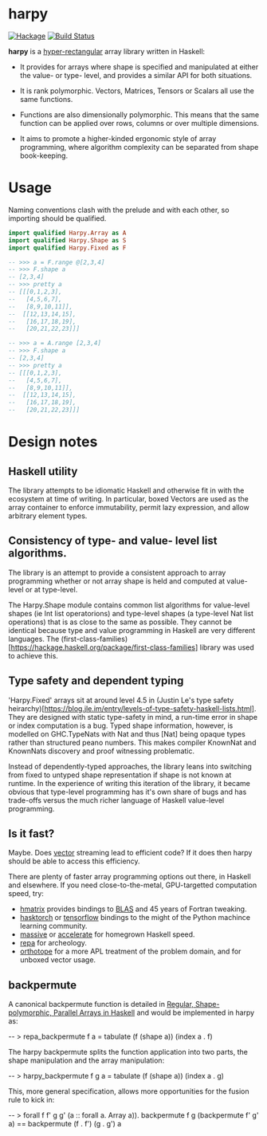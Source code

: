 harpy
===

[![Hackage](https://img.shields.io/hackage/v/harpy.svg)](https://hackage.haskell.org/package/harpy)
[![Build Status](https://github.com/tonyday567/harpy/workflows/haskell-ci/badge.svg)](https://github.com/tonyday567/harpy/actions?query=workflow%3Ahaskell-ci)

**harpy** is a [hyper-rectangular](https://en.wikipedia.org/wiki/Hyperrectangle) array library written in Haskell:

- It provides for arrays where shape is specified and manipulated at either the value- or type- level, and provides a similar API for both situations.

- It is rank polymorphic. Vectors, Matrices, Tensors or Scalars all use the same functions.

- Functions are also dimensionally polymorphic. This means that the same function can be applied over rows, columns or over multiple dimensions.

- It aims to promote a higher-kinded ergonomic style of array programming, where algorithm complexity can be separated from shape book-keeping.

Usage
===

Naming conventions clash with the prelude and with each other, so importing should be qualified.

``` haskell
import qualified Harpy.Array as A
import qualified Harpy.Shape as S
import qualified Harpy.Fixed as F

-- >>> a = F.range @[2,3,4]
-- >>> F.shape a
-- [2,3,4]
-- >>> pretty a
-- [[[0,1,2,3],
--   [4,5,6,7],
--   [8,9,10,11]],
--  [[12,13,14,15],
--   [16,17,18,19],
--   [20,21,22,23]]]

-- >>> a = A.range [2,3,4]
-- >>> F.shape a
-- [2,3,4]
-- >>> pretty a
-- [[[0,1,2,3],
--   [4,5,6,7],
--   [8,9,10,11]],
--  [[12,13,14,15],
--   [16,17,18,19],
--   [20,21,22,23]]]

```

Design notes
===

Haskell utility
---

The library attempts to be idiomatic Haskell and otherwise fit in with the ecosystem at time of writing. In particular, boxed Vectors are used as the array container to enforce immutability, permit lazy expression, and allow arbitrary element types.

Consistency of type- and value- level list algorithms.
---

The library is an attempt to provide a consistent approach to array programming whether or not array shape is held and computed at value-level or at type-level. 

The Harpy.Shape module contains common list algorithms for value-level shapes (ie Int list operatorions) and type-level shapes (a type-level Nat list operations) that is as close to the same as possible. They cannot be identical because type and value programming in Haskell are very different languages. The (first-class-families)[https://hackage.haskell.org/package/first-class-families] library was used to achieve this.

Type safety and dependent typing
---

'Harpy.Fixed' arrays sit at around level 4.5 in (Justin Le's type safety heirarchy)[https://blog.jle.im/entry/levels-of-type-safety-haskell-lists.html]. They are designed with static type-safety in mind, a run-time error in shape or index computation is a bug. Typed shape information, however, is modelled on GHC.TypeNats with Nat and thus [Nat] being opaque types rather than structured peano numbers. This makes compiler KnownNat and KnownNats discovery and proof witnessing problematic.

Instead of dependently-typed approaches, the library leans into switching from fixed to untyped shape representation if shape is not known at runtime. In the experience of writing this iteration of the library, it became obvious that type-level programming has it's own share of bugs and has trade-offs versus the much richer language of Haskell value-level programming.

Is it fast?
---

Maybe. Does [vector](https://hackage.haskell.org/package/vector) streaming lead to efficient code? If it does then harpy should be able to access this efficiency.  

There are plenty of faster array programming options out there, in Haskell and elsewhere. If you need close-to-the-metal, GPU-targetted computation speed, try:

- [hmatrix](https://hackage.haskell.org/package/hmatrix) provides bindings to [BLAS](https://en.wikipedia.org/wiki/Basic_Linear_Algebra_Subprograms) and 45 years of Fortran tweaking.
- [hasktorch](https://github.com/hasktorch/hasktorch) or [tensorflow](https://hackage.haskell.org/package/tensorflow) bindings to the might of the Python machince learning community.
- [massive](https://hackage.haskell.org/package/massiv) or  [accelerate](https://hackage.haskell.org/package/accelerate) for homegrown Haskell speed.
- [repa](https://hackage.haskell.org/package/repa) for archeology.
- [orthotope](https://hackage.haskell.org/package/orthotope) for a more APL treatment of the problem domain, and for unboxed vector usage. 

backpermute
---

A canonical backpermute function is detailed in [Regular, Shape-polymorphic, Parallel Arrays in Haskell](https://benl.ouroborus.net/papers/2010-rarrays/repa-icfp2010.pdf) and would be implemented in harpy as:

-- > repa_backpermute f a = tabulate (f (shape a)) (index a . f)

The harpy backpermute splits the function application into two parts, the shape manipulation and the array manipulation:

-- > harpy_backpermute f g a = tabulate (f (shape a)) (index a . g)

This, more general specification, allows more opportunities for the fusion rule to kick in:

-- > forall f f' g g' (a :: forall a. Array a)). backpermute f g (backpermute f' g' a) == backpermute (f . f') (g . g') a


